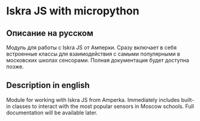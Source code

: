 # Iskra JS with micropython
## Описание на русском
Модуль для работы с Iskra JS от Амперки.
Сразу включает в себя встроенные классы для взаимодействия с самыми популярными в московских школах сенсорами. 
Полная документация будет доступна позже.

## Description in english
Module for working with Iskra JS from Amperka.
Immediately includes built-in classes to interact with the most popular sensors in Moscow schools. 
Full documentation will be available later.
